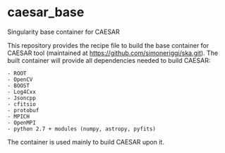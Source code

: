 # caesar_base
Singularity base container for CAESAR

This repository provides the recipe file to build the base container for CAESAR tool (maintained at https://github.com/simoneriggi/ska.git). The built container will provide all dependencies needed to build CAESAR:

	- ROOT
	- OpenCV
	- BOOST
	- Log4Cxx
	- Jsoncpp
	- cfitsio
	- protobuf
	- MPICH
	- OpenMPI
	- python 2.7 + modules (numpy, astropy, pyfits)
	
The container is used mainly to build CAESAR upon it.

